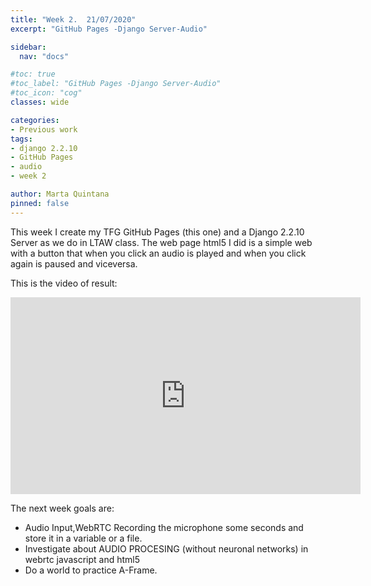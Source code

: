 ```yaml
---
title: "Week 2.  21/07/2020"
excerpt: "GitHub Pages -Django Server-Audio"

sidebar:
  nav: "docs"

#toc: true
#toc_label: "GitHub Pages -Django Server-Audio"
#toc_icon: "cog"
classes: wide

categories:
- Previous work
tags:
- django 2.2.10
- GitHub Pages
- audio
- week 2

author: Marta Quintana
pinned: false
---
```


This week I create my TFG GitHub Pages (this one) and a Django 2.2.10 Server as we do in LTAW class.
The web page html5 I did is a simple web with a button that when you click an audio is played and when you click again is paused and viceversa. 

This is the video of result: 

<iframe width="560" height="315" src="https://youtube.com/embed/sf14jyn4njE" frameborder="0" allow="autoplay; encrypted-media" allowfullscreen></iframe>

The next week goals are:

- Audio Input,WebRTC Recording the microphone some seconds and store it in a variable or a file.
- Investigate about AUDIO PROCESING (without neuronal networks) in webrtc javascript and html5
- Do a world to practice A-Frame.
